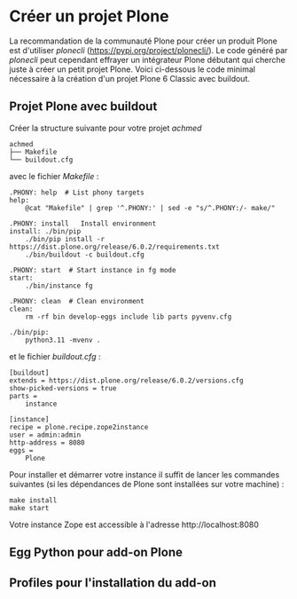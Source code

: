 # Créer un projet Plone

La recommandation de la communauté Plone pour créer un produit Plone est d'utiliser _plonecli_ (https://pypi.org/project/plonecli/). Le code généré par _plonecli_ peut cependant effrayer un intégrateur Plone débutant qui cherche juste à créer un petit projet Plone. Voici ci-dessous le code minimal nécessaire à la création d'un projet Plone 6 Classic avec buildout.

## Projet Plone avec buildout

Créer la structure suivante pour votre projet _achmed_

    achmed
    ├── Makefile
    └── buildout.cfg

avec le fichier _Makefile_ :

    .PHONY: help  # List phony targets
    help:
        @cat "Makefile" | grep '^.PHONY:' | sed -e "s/^.PHONY:/- make/"

    .PHONY: install   Install environment
    install: ./bin/pip
        ./bin/pip install -r https://dist.plone.org/release/6.0.2/requirements.txt
        ./bin/buildout -c buildout.cfg

    .PHONY: start  # Start instance in fg mode
    start:
        ./bin/instance fg

    .PHONY: clean  # Clean environment
    clean:
        rm -rf bin develop-eggs include lib parts pyvenv.cfg

    ./bin/pip:
        python3.11 -mvenv .

et le fichier _buildout.cfg_ :

    [buildout]
    extends = https://dist.plone.org/release/6.0.2/versions.cfg
    show-picked-versions = true
    parts =
        instance

    [instance]
    recipe = plone.recipe.zope2instance
    user = admin:admin
    http-address = 8080
    eggs =
        Plone

Pour installer et démarrer votre instance il suffit de lancer les commandes suivantes (si les dépendances de Plone sont installées sur votre machine) :

```shell
make install
make start
```

Votre instance Zope est accessible à l'adresse http://localhost:8080

## Egg Python pour add-on Plone

## Profiles pour l'installation du add-on

